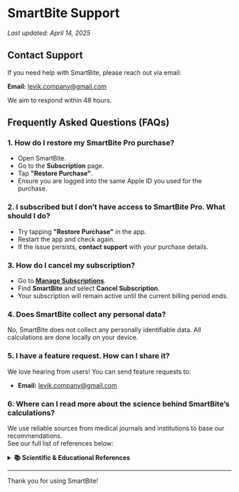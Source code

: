 # SmartBite Support

_Last updated: April 14, 2025_

## Contact Support
If you need help with SmartBite, please reach out via email:

**Email:** [levik.company@gmail.com](mailto:levik.company@gmail.com)

We aim to respond within 48 hours.

## Frequently Asked Questions (FAQs)

### 1. How do I restore my SmartBite Pro purchase?
- Open SmartBite.
- Go to the **Subscription** page.
- Tap **"Restore Purchase"**.
- Ensure you are logged into the same Apple ID you used for the purchase.

### 2. I subscribed but I don’t have access to SmartBite Pro. What should I do?
- Try tapping **"Restore Purchase"** in the app.
- Restart the app and check again.
- If the issue persists, **contact support** with your purchase details.

### 3. How do I cancel my subscription?
- Go to **[Manage Subscriptions](https://apps.apple.com/account/subscriptions)**.
- Find **SmartBite** and select **Cancel Subscription**.
- Your subscription will remain active until the current billing period ends.

### 4. Does SmartBite collect any personal data?
No, SmartBite does not collect any personally identifiable data. All calculations are done locally on your device.

### 5. I have a feature request. How can I share it?
We love hearing from users! You can send feature requests to:
- **Email:** [levik.company@gmail.com](mailto:levik.company@gmail.com)

### 6. Where can I read more about the science behind SmartBite’s calculations?
We use reliable sources from medical journals and institutions to base our recommendations.  
See our full list of references below:

<details>
<summary><strong>📚 Scientific & Educational References</strong></summary>

<br>

#### 🧮 Calculations & Weight Maintenance
- [Mifflin-St. Jeor Formula](https://nutrium.com/blog/mifflin-st-jeor-for-nutrition-professionals/)
- [Johns Hopkins Medicine: Maintaining Weight Loss](https://www.hopkinsmedicine.org/health/wellness-and-prevention/maintaining-weight-loss)
- [Healthline: What Is a Reverse Diet?](https://www.healthline.com/nutrition/how-to-reverse-diet-without-gaining-weight)
- [GoodRx: Reverse Dieting](https://www.goodrx.com/well-being/diet-nutrition/reverse-dieting)
- [NCBI: Metabolic Consequences of Weight Reduction](https://www.ncbi.nlm.nih.gov/books/NBK572145/)
- [Stanford Health Care: Keeping the Weight Off](https://stanfordhealthcare.org/medical-conditions/healthy-living/obesity/weight-loss-maintenance.html)
- [NCBI: Maintenance of Lost Weight](https://pmc.ncbi.nlm.nih.gov/articles/PMC5764193/)
- [CDC: Losing Weight](https://www.cdc.gov/healthy-weight-growth/losing-weight/index.html)
- [Mayo Clinic: Weight Loss](https://www.mayoclinic.org/healthy-lifestyle/weight-loss/in-depth/weight-loss/art-20047752)

#### 🧪 Protein, Nutrition & Macronutrients
- [NCBI: Dietary Protein and Muscle Mass](https://pmc.ncbi.nlm.nih.gov/articles/PMC6566799/)
- [How Much Protein Do You Need – UnityPoint](https://www.unitypoint.org/news-and-articles/how-much-protein-do-you-need-daily-ideal-protein-intake-for-muscle-growth-weight-loss-and-managing-chronic-conditions)
- [Harvard: Nutrition Topics](https://www.health.harvard.edu/topics/nutrition)
- [The Nutrition Source: Carbohydrates](https://nutritionsource.hsph.harvard.edu/carbohydrates/)
- [The Nutrition Source: Vegetables & Fruits](https://nutritionsource.hsph.harvard.edu/what-should-you-eat/vegetables-and-fruits/)
- [Healthline: How to Count Macros](https://www.healthline.com/nutrition/how-to-count-macros)

#### ⚠️ Health Risks & Caloric Restriction
- [NCBI: Excessive Weight Loss Risks](https://www.ncbi.nlm.nih.gov/books/NBK603752/)
- [Oklahoma State University: The Health Risks of Fad Diets](https://extension.okstate.edu/fact-sheets/the-health-risk-of-fad-diets.html)
- [Healthline: Risks of Calorie Restriction](https://www.healthline.com/nutrition/calorie-restriction-risks)

#### 🍽️ Malnutrition & Undereating
- [NCBI: Malnutrition](https://pmc.ncbi.nlm.nih.gov/articles/PMC4951875/)
- [The Bulimia Project: Not Eating](https://bulimia.com/eating-disorders/the-effects-of-not-eating/)
- [Eating Disorders UK: Effects of Under-Eating](https://eating-disorders.org.uk/information/the-effects-of-under-eating/)

#### 🌙 Eating Patterns & Cravings
- [Virtua Health: Curb Nighttime Cravings](https://www.virtua.org/articles/7-easy-ways-to-curb-your-nighttime-snack-cravings)
- [Cleveland Clinic: Is Eating Before Bed Bad?](https://health.clevelandclinic.org/is-eating-before-bed-bad-for-you)

#### 💤 Sleep & Nutrition
- [NCBI: Sleep & Metabolism](https://pmc.ncbi.nlm.nih.gov/articles/PMC9031614/)
- [NCBI: Sleep Restriction & Food Intake](https://pmc.ncbi.nlm.nih.gov/articles/PMC1991337/)
- [BioMed Central: Insulin Sensitivity](https://dmsjournal.biomedcentral.com/articles/10.1186/s13098-015-0018-3)
- [Wiley: Sleep & Obesity](https://onlinelibrary.wiley.com/doi/full/10.1002/oby.23616)
- [Cambridge University Press: Sleep & Food Intake](https://www.cambridge.org/core/journals/nutrition-research-reviews/article/influence-of-sleep-and-sleep-loss-upon-food-intake-and-metabolism/A872D75B6A9364C5BFEDB4630CF73A41)
- [MDPI:  Sleep & Nutrition](https://www.mdpi.com/2072-6643/14/24/5196)

#### ✨ Cellulite
- [Canadian Medical: Causes & Treatment](https://www.canadian.cz/en/articles-and-news/cellulite-causes-and-treatment)
- [Cleveland Clinic – Cellulite](https://my.clevelandclinic.org/health/diseases/17694-cellulite)

</details>

---

Thank you for using SmartBite!

